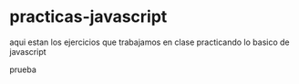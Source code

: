 # practicas-javascript
aqui estan los ejercicios que trabajamos en clase practicando lo basico de javascript


prueba
